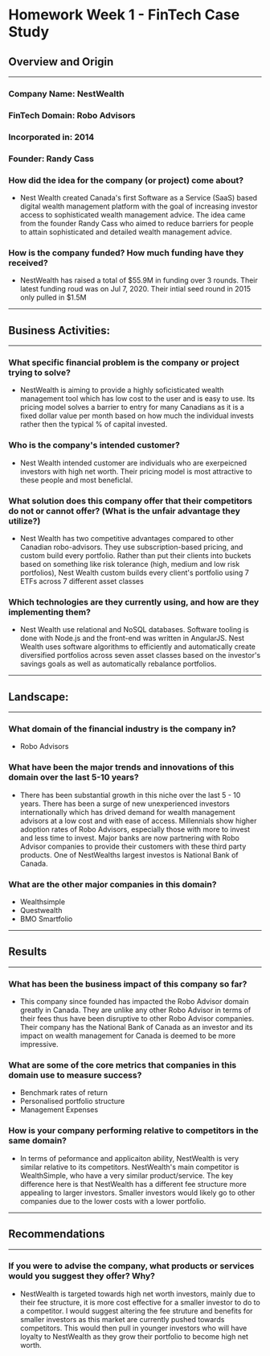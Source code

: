# Homework Week 1 - FinTech Case Study

## Overview and Origin
---
### **Company Name:** NestWealth

### **FinTech Domain:** Robo Advisors

### **Incorporated in:** 2014 

### **Founder:** Randy Cass

### **How did the idea for the company (or project) come about?**

* Nest Wealth created Canada's first Software as a Service (SaaS) based digital wealth management platform with the goal of increasing investor access to sophisticated wealth management advice. The idea came from the founder Randy Cass who aimed to reduce barriers for people to attain sophisticated and detailed wealth management advice. 

### **How is the company funded? How much funding have they received?**

* NestWealth has raised a total of $55.9M in funding over 3 rounds. Their latest funding roud was on Jul 7, 2020. Their intial seed round in 2015 only pulled in $1.5M
---

## Business Activities:
---

### **What specific financial problem is the company or project trying to solve?**

* NestWealth is aiming to provide a highly soficisticated wealth management tool which has low cost to the user and is easy to use. Its pricing model solves a barrier to entry for many Canadians as it is a fixed dollar value per month based on how much the individual invests rather then the typical % of capital invested. 

### **Who is the company's intended customer?**

* Nest Wealth intended customer are individuals who are exerpeicned investors with high net worth. Their pricing model is most attractive to these people and most beneficIal. 

### **What solution does this company offer that their competitors do not or cannot offer? (What is the unfair advantage they utilize?)**

* Nest Wealth has two competitive advantages compared to other Canadian robo-advisors. They use
subscription-based pricing, and custom build every portfolio. Rather than put their clients into buckets
based on something like risk tolerance (high, medium and low risk portfolios), Nest Wealth custom builds
every client's portfolio using 7 ETFs across 7 different asset classes 

### **Which technologies are they currently using, and how are they implementing them?**
* Nest Wealth use relational and NoSQL databases. Software tooling is done with Node.js and the front-end was written in AngularJS. Nest Wealth uses software algorithms to efficiently and automatically create diversified portfolios across seven asset classes based on the investor's savings goals as well as automatically rebalance portfolios.
---
## Landscape:
---

### **What domain of the financial industry is the company in?**

* Robo Advisors

### **What have been the major trends and innovations of this domain over the last 5-10 years?**

* There has been substantial growth in this niche over the last 5 - 10 years. There has been a surge of new unexperienced investors internationally which has drived demand for wealth management advisors at a low cost and with ease of access. Millennials show higher adoption rates of Robo Advisors, especially those with more to invest and less time to invest. Major banks are now partnering with Robo Advisor companies to provide their customers with these third party products. One of NestWealths largest investos is National Bank of Canada.

### **What are the other major companies in this domain?**

* Wealthsimple
* Questwealth
* BMO Smartfolio
---
## Results
---
### **What has been the business impact of this company so far?**

* This company since founded has impacted the Robo Advisor domain greatly in Canada. They are unlike any other Robo Advisor in terms of their fees thus have been disruptive to other Robo Advisor companies. Their company has the National Bank of Canada as an investor and its impact on wealth management for Canada is deemed to be more impressive. 

### **What are some of the core metrics that companies in this domain use to measure success?**

* Benchmark rates of return
* Personalised portfolio structure
* Management Expenses

### **How is your company performing relative to competitors in the same domain?**
* In terms of peformance and applicaiton ability, NestWealth is very similar relative to its competitors. NestWealth's main competitor is WealthSimple, who have a very similar product/service. The key difference here is that NestWealth has a different fee structure more appealing to larger investors. Smaller investors would likely go to other companies due to the lower costs with a lower portfolio. 
---
## Recommendations
---
### **If you were to advise the company, what products or services would you suggest they offer? Why?**

* NestWealth is targeted towards high net worth investors, mainly due to their fee structure, it is more cost effective for a smaller investor to do to a competitor. I would suggest altering the fee struture and benefits for smaller investors as this market are currently pushed towards competitors. This would then pull in younger investors who will have loyalty to NestWealth as they grow their portfolio to become high net worth. 

